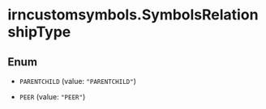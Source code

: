 # irncustomsymbols.SymbolsRelationshipType

## Enum


* `PARENTCHILD` (value: `"PARENTCHILD"`)

* `PEER` (value: `"PEER"`)


